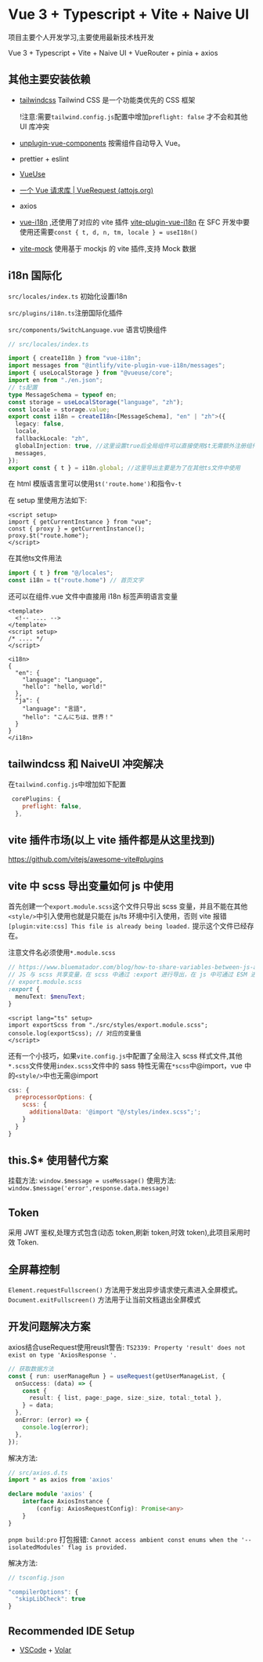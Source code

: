 # Vue 3 + Typescript + Vite + Naive UI

项目主要个人开发学习,主要使用最新技术栈开发

Vue 3 + Typescript + Vite + Naive UI + VueRouter + pinia + axios

## 其他主要安装依赖

- [tailwindcss](https://www.tailwindcss.cn/) Tailwind CSS 是一个功能类优先的 CSS 框架

  !注意:需要`tailwind.config.js`配置中增加`preflight: false` 才不会和其他 UI 库冲突

- [unplugin-vue-components](https://github.com/antfu/unplugin-vue-components) 按需组件自动导入 Vue。

- prettier + eslint

- [VueUse](https://vueuse.org/)

- [一个 Vue 请求库 | VueRequest (attojs.org)](https://cn.attojs.org/)

- axios

- [vue-i18n](https://vue-i18n.intlify.dev/) ,还使用了对应的 vite 插件 [vite-plugin-vue-i18n](https://github.com/intlify/bundle-tools)
  在 SFC 开发中要使用还需要`const { t, d, n, tm, locale } = useI18n()`
- [vite-mock](https://github.com/anncwb/vite-plugin-mock) 使用基于 mockjs 的 vite 插件,支持 Mock 数据

## i18n 国际化
`src/locales/index.ts` 初始化设置i18n

`src/plugins/i18n.ts`注册国际化插件

`src/components/SwitchLanguage.vue` 语言切换组件

```typescript
// src/locales/index.ts

import { createI18n } from "vue-i18n";
import messages from "@intlify/vite-plugin-vue-i18n/messages";
import { useLocalStorage } from "@vueuse/core";
import en from "./en.json";
// ts配置
type MessageSchema = typeof en;
const storage = useLocalStorage("language", "zh");
const locale = storage.value;
export const i18n = createI18n<[MessageSchema], "en" | "zh">({
  legacy: false,
  locale,
  fallbackLocale: "zh",
  globalInjection: true, //这里设置true后全局组件可以直接使用$t无需额外注册组件 set
  messages,
});
export const { t } = i18n.global; //这里导出主要是为了在其他ts文件中使用
```

在 html 模版语言里可以使用`$t('route.home')`和指令`v-t`

在 setup 里使用方法如下:

```vue
<script setup>
import { getCurrentInstance } from "vue";
const { proxy } = getCurrentInstance();
proxy.$t("route.home");
</script>
```
在其他ts文件用法

```ts
import { t } from "@/locales";
const i18n = t("route.home") // 首页文字
```

还可以在组件.vue 文件中直接用 i18n 标签声明语言变量

```vue
<template>
  <!-- .... -->
</template>
<script setup>
/* .... */
</script>

<i18n>
{
  "en": {
    "language": "Language",
    "hello": "hello, world!"
  },
  "ja": {
    "language": "言語",
    "hello": "こんにちは、世界！"
  }
}
</i18n>
```

## tailwindcss 和 NaiveUI 冲突解决

在`tailwind.config.js`中增加如下配置

```js
 corePlugins: {
    preflight: false,
  },
```

## vite 插件市场(以上 vite 插件都是从这里找到)

https://github.com/vitejs/awesome-vite#plugins

## vite 中 scss 导出变量如何 js 中使用

首先创建一个`export.module.scss`这个文件只导出 scss 变量，并且不能在其他`<style/>`中引入使用也就是只能在 js/ts 环境中引入使用，否则 vite 报错`[plugin:vite:css] This file is already being loaded.` 提示这个文件已经存在。

注意文件名必须使用`*.module.scss`

```scss
// https://www.bluematador.com/blog/how-to-share-variables-between-js-and-sass
// JS 与 scss 共享变量，在 scss 中通过 :export 进行导出，在 js 中可通过 ESM 进行导入
// export.module.scss
:export {
  menuText: $menuText;
}
```

```vue
<script lang="ts" setup>
import exportScss from "./src/styles/export.module.scss";
console.log(exportScss); // 对应的变量值
</script>
```

还有一个小技巧，如果`vite.config.js`中配置了全局注入 scss 样式文件,其他`*.scss`文件使用`index.scss`文件中的 sass 特性无需在`*scss`中@import，vue 中的`<style/>`中也无需@import

```js
css: {
  preprocessorOptions: {
    scss: {
      additionalData: '@import "@/styles/index.scss";';
    }
  }
}
```

## this.$\* 使用替代方案

挂载方法: `window.$message = useMessage()`
使用方法: `window.$message('error',response.data.message)`

## Token

采用 JWT 鉴权,处理方式包含(动态 token,刷新 token,时效 token),此项目采用时效 Token.

## 全屏幕控制
`Element.requestFullscreen()` 方法用于发出异步请求使元素进入全屏模式。
`Document.exitFullscreen()` 方法用于让当前文档退出全屏模式

## 开发问题解决方案

axios结合useRequest使用reuslt警告:
`TS2339: Property 'result' does not exist on type 'AxiosResponse '.`
```typescript
// 获取数据方法
const { run: userManageRun } = useRequest(getUserManageList, {
  onSuccess: (data) => {
    const {
      result: { list, page:_page, size:_size, total:_total },
    } = data;
  },
  onError: (error) => {
    console.log(error);
  },
});
```
解决方法:
```typescript
// src/axios.d.ts
import * as axios from 'axios'

declare module 'axios' {
    interface AxiosInstance {
        (config: AxiosRequestConfig): Promise<any>
    }
}
```
`pnpm build:pro` 打包报错:
`Cannot access ambient const enums when the '--isolatedModules' flag is provided.`

解决方法:
```typescript
// tsconfig.json

"compilerOptions": {
  "skipLibCheck": true
}
```
## Recommended IDE Setup

- [VSCode](https://code.visualstudio.com/) + [Volar](https://marketplace.visualstudio.com/items?itemName=johnsoncodehk.volar)
